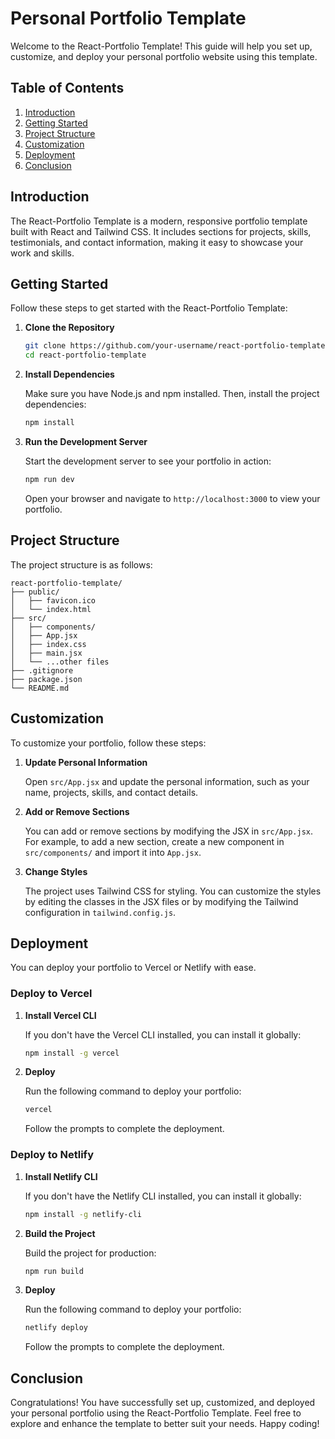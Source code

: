 # Personal Portfolio Template

Welcome to the React-Portfolio Template! This guide will help you set up, customize, and deploy your personal portfolio website using this template.

## Table of Contents

1. [Introduction](#introduction)
2. [Getting Started](#getting-started)
3. [Project Structure](#project-structure)
4. [Customization](#customization)
5. [Deployment](#deployment)
6. [Conclusion](#conclusion)

## Introduction

The React-Portfolio Template is a modern, responsive portfolio template built with React and Tailwind CSS. It includes sections for projects, skills, testimonials, and contact information, making it easy to showcase your work and skills.

## Getting Started

Follow these steps to get started with the React-Portfolio Template:

1. **Clone the Repository**

   ```bash
   git clone https://github.com/your-username/react-portfolio-template.git
   cd react-portfolio-template
   ```

2. **Install Dependencies**

   Make sure you have Node.js and npm installed. Then, install the project dependencies:

   ```bash
   npm install
   ```

3. **Run the Development Server**

   Start the development server to see your portfolio in action:

   ```bash
   npm run dev
   ```

   Open your browser and navigate to `http://localhost:3000` to view your portfolio.

## Project Structure

The project structure is as follows:

```
react-portfolio-template/
├── public/
│   ├── favicon.ico
│   └── index.html
├── src/
│   ├── components/
│   ├── App.jsx
│   ├── index.css
│   ├── main.jsx
│   └── ...other files
├── .gitignore
├── package.json
└── README.md
```

## Customization

To customize your portfolio, follow these steps:

1. **Update Personal Information**

   Open `src/App.jsx` and update the personal information, such as your name, projects, skills, and contact details.

2. **Add or Remove Sections**

   You can add or remove sections by modifying the JSX in `src/App.jsx`. For example, to add a new section, create a new component in `src/components/` and import it into `App.jsx`.

3. **Change Styles**

   The project uses Tailwind CSS for styling. You can customize the styles by editing the classes in the JSX files or by modifying the Tailwind configuration in `tailwind.config.js`.

## Deployment

You can deploy your portfolio to Vercel or Netlify with ease.

### Deploy to Vercel

1. **Install Vercel CLI**

   If you don't have the Vercel CLI installed, you can install it globally:

   ```bash
   npm install -g vercel
   ```

2. **Deploy**

   Run the following command to deploy your portfolio:

   ```bash
   vercel
   ```

   Follow the prompts to complete the deployment.

### Deploy to Netlify

1. **Install Netlify CLI**

   If you don't have the Netlify CLI installed, you can install it globally:

   ```bash
   npm install -g netlify-cli
   ```

2. **Build the Project**

   Build the project for production:

   ```bash
   npm run build
   ```

3. **Deploy**

   Run the following command to deploy your portfolio:

   ```bash
   netlify deploy
   ```

   Follow the prompts to complete the deployment.

## Conclusion

Congratulations! You have successfully set up, customized, and deployed your personal portfolio using the React-Portfolio Template. Feel free to explore and enhance the template to better suit your needs. Happy coding!
